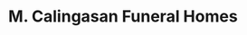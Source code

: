 ---
title: "M. Calingasan Funeral Homes"
url: /san-pablo/m-calingasan-funeral-homes/
shop: Bestattungen
---
